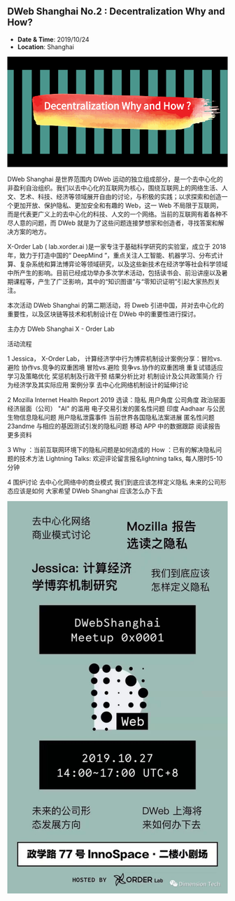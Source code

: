 ## DWeb Shanghai No.2 : Decentralization Why and How?

- **Date & Time**: 2019/10/24
- **Location**: Shanghai


![1](/news/img/6/1.jpg)

DWeb Shanghai 是世界范围内 DWeb 运动的独立组成部分，是一个去中心化的非盈利自治组织。我们以去中心化的互联网为核心，围绕互联网上的网络生活、人文、艺术、科技、经济等领域展开自由的讨论，与积极的实践；以求探索和创造一个更加开放、保护隐私、更加安全和有趣的 Web，这一 Web 不局限于互联网，而是代表更广义上的去中心化的科技、人文的一个网络。当前的互联网有着各种不尽人意的问题，而 DWeb 就是为了这些问题连接梦想家和创造者，寻找答案和解决方案的地方。

X-Order Lab ( lab.xorder.ai )是一家专注于基础科学研究的实验室，成立于 2018 年，致力于打造中国的“ DeepMind ”，重点关注人工智能、机器学习、分布式计算、复杂系统和算法博弈论等领域研究，以及这些新技术在经济学等社会科学领域中所产生的影响。目前已经成功举办多次学术活动，包括读书会、前沿讲座以及暑期课程等，产生了广泛影响，其中的“知识图谱”与“零知识证明”引起大家热烈关注。

本次活动 DWeb Shanghai 的第二期活动，将 Dweb 引进中国，并对去中心化的重要性，以及区块链等技术和机制设计在 DWeb 中的重要性进行探讨。

主办方
DWeb Shanghai
X - Order Lab

活动流程

1
Jessica， X-Order Lab，
计算经济学中行为博弈机制设计案例分享：冒险vs.避险 协作vs.竞争的双重困境
冒险vs.避险 竞争vs.协作的双重困境
重复试错适应学习及策略优化
奖惩机制及行政干预
结果分析比对
机制设计及公共政策简介
行为经济学及其实际应用
案例分享
去中心化网络机制设计的延伸讨论

2
Mozilla Internet Health Report 2019 选读：隐私
用户角度
公司角度
政治层面
经济层面（公司）
"AI" 的滥用
电子交易引发的匿名性问题
印度 Aadhaar 与公民生物信息隐私问题
用户隐私泄露事件
当前世界各国隐私法案进展
匿名性问题
23andme 与相应的基因测试引发的隐私问题
移动 APP 中的数据跟踪
阅读报告
更多资料

3
Why ：当前互联网环境下的隐私问题是如何造成的
How ：已有的解决隐私问题的技术方法
Lightning Talks: 欢迎评论留言报名lightning talks, 每人限时5-10分钟

4
围炉讨论
去中心化网络中的商业模式
我们到底应该怎样定义隐私
未来的公司形态应该是如何
大家希望 DWeb Shanghai 应该怎么办下去

![1](/news/img/6/2.jpg)
